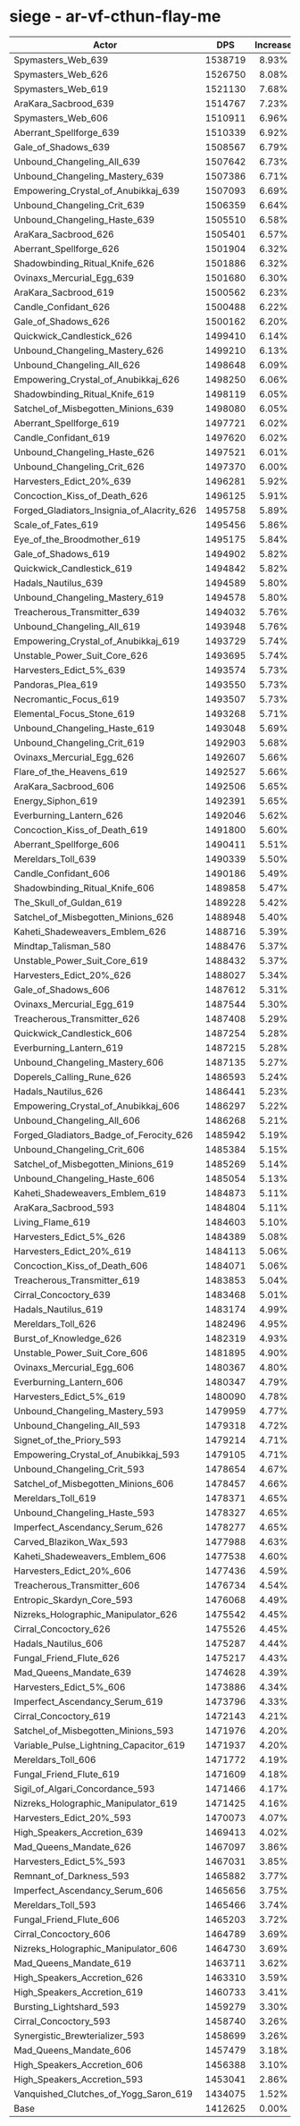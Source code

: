 # siege - ar-vf-cthun-flay-me
| Actor | DPS | Increase |
|---|:---:|:---:|
|Spymasters_Web_639|1538719|8.93%|
|Spymasters_Web_626|1526750|8.08%|
|Spymasters_Web_619|1521130|7.68%|
|AraKara_Sacbrood_639|1514767|7.23%|
|Spymasters_Web_606|1510911|6.96%|
|Aberrant_Spellforge_639|1510339|6.92%|
|Gale_of_Shadows_639|1508567|6.79%|
|Unbound_Changeling_All_639|1507642|6.73%|
|Unbound_Changeling_Mastery_639|1507386|6.71%|
|Empowering_Crystal_of_Anubikkaj_639|1507093|6.69%|
|Unbound_Changeling_Crit_639|1506359|6.64%|
|Unbound_Changeling_Haste_639|1505510|6.58%|
|AraKara_Sacbrood_626|1505401|6.57%|
|Aberrant_Spellforge_626|1501904|6.32%|
|Shadowbinding_Ritual_Knife_626|1501886|6.32%|
|Ovinaxs_Mercurial_Egg_639|1501680|6.30%|
|AraKara_Sacbrood_619|1500562|6.23%|
|Candle_Confidant_626|1500488|6.22%|
|Gale_of_Shadows_626|1500162|6.20%|
|Quickwick_Candlestick_626|1499410|6.14%|
|Unbound_Changeling_Mastery_626|1499210|6.13%|
|Unbound_Changeling_All_626|1498648|6.09%|
|Empowering_Crystal_of_Anubikkaj_626|1498250|6.06%|
|Shadowbinding_Ritual_Knife_619|1498119|6.05%|
|Satchel_of_Misbegotten_Minions_639|1498080|6.05%|
|Aberrant_Spellforge_619|1497721|6.02%|
|Candle_Confidant_619|1497620|6.02%|
|Unbound_Changeling_Haste_626|1497521|6.01%|
|Unbound_Changeling_Crit_626|1497370|6.00%|
|Harvesters_Edict_20%_639|1496281|5.92%|
|Concoction_Kiss_of_Death_626|1496125|5.91%|
|Forged_Gladiators_Insignia_of_Alacrity_626|1495758|5.89%|
|Scale_of_Fates_619|1495456|5.86%|
|Eye_of_the_Broodmother_619|1495175|5.84%|
|Gale_of_Shadows_619|1494902|5.82%|
|Quickwick_Candlestick_619|1494842|5.82%|
|Hadals_Nautilus_639|1494589|5.80%|
|Unbound_Changeling_Mastery_619|1494578|5.80%|
|Treacherous_Transmitter_639|1494032|5.76%|
|Unbound_Changeling_All_619|1493948|5.76%|
|Empowering_Crystal_of_Anubikkaj_619|1493729|5.74%|
|Unstable_Power_Suit_Core_626|1493695|5.74%|
|Harvesters_Edict_5%_639|1493574|5.73%|
|Pandoras_Plea_619|1493550|5.73%|
|Necromantic_Focus_619|1493507|5.73%|
|Elemental_Focus_Stone_619|1493268|5.71%|
|Unbound_Changeling_Haste_619|1493048|5.69%|
|Unbound_Changeling_Crit_619|1492903|5.68%|
|Ovinaxs_Mercurial_Egg_626|1492607|5.66%|
|Flare_of_the_Heavens_619|1492527|5.66%|
|AraKara_Sacbrood_606|1492506|5.65%|
|Energy_Siphon_619|1492391|5.65%|
|Everburning_Lantern_626|1492046|5.62%|
|Concoction_Kiss_of_Death_619|1491800|5.60%|
|Aberrant_Spellforge_606|1490411|5.51%|
|Mereldars_Toll_639|1490339|5.50%|
|Candle_Confidant_606|1490186|5.49%|
|Shadowbinding_Ritual_Knife_606|1489858|5.47%|
|The_Skull_of_Guldan_619|1489228|5.42%|
|Satchel_of_Misbegotten_Minions_626|1488948|5.40%|
|Kaheti_Shadeweavers_Emblem_626|1488716|5.39%|
|Mindtap_Talisman_580|1488476|5.37%|
|Unstable_Power_Suit_Core_619|1488432|5.37%|
|Harvesters_Edict_20%_626|1488027|5.34%|
|Gale_of_Shadows_606|1487612|5.31%|
|Ovinaxs_Mercurial_Egg_619|1487544|5.30%|
|Treacherous_Transmitter_626|1487408|5.29%|
|Quickwick_Candlestick_606|1487254|5.28%|
|Everburning_Lantern_619|1487215|5.28%|
|Unbound_Changeling_Mastery_606|1487135|5.27%|
|Doperels_Calling_Rune_626|1486593|5.24%|
|Hadals_Nautilus_626|1486441|5.23%|
|Empowering_Crystal_of_Anubikkaj_606|1486297|5.22%|
|Unbound_Changeling_All_606|1486268|5.21%|
|Forged_Gladiators_Badge_of_Ferocity_626|1485942|5.19%|
|Unbound_Changeling_Crit_606|1485384|5.15%|
|Satchel_of_Misbegotten_Minions_619|1485269|5.14%|
|Unbound_Changeling_Haste_606|1485054|5.13%|
|Kaheti_Shadeweavers_Emblem_619|1484873|5.11%|
|AraKara_Sacbrood_593|1484804|5.11%|
|Living_Flame_619|1484603|5.10%|
|Harvesters_Edict_5%_626|1484389|5.08%|
|Harvesters_Edict_20%_619|1484113|5.06%|
|Concoction_Kiss_of_Death_606|1484071|5.06%|
|Treacherous_Transmitter_619|1483853|5.04%|
|Cirral_Concoctory_639|1483468|5.01%|
|Hadals_Nautilus_619|1483174|4.99%|
|Mereldars_Toll_626|1482496|4.95%|
|Burst_of_Knowledge_626|1482319|4.93%|
|Unstable_Power_Suit_Core_606|1481895|4.90%|
|Ovinaxs_Mercurial_Egg_606|1480367|4.80%|
|Everburning_Lantern_606|1480347|4.79%|
|Harvesters_Edict_5%_619|1480090|4.78%|
|Unbound_Changeling_Mastery_593|1479959|4.77%|
|Unbound_Changeling_All_593|1479318|4.72%|
|Signet_of_the_Priory_593|1479214|4.71%|
|Empowering_Crystal_of_Anubikkaj_593|1479105|4.71%|
|Unbound_Changeling_Crit_593|1478654|4.67%|
|Satchel_of_Misbegotten_Minions_606|1478457|4.66%|
|Mereldars_Toll_619|1478371|4.65%|
|Unbound_Changeling_Haste_593|1478327|4.65%|
|Imperfect_Ascendancy_Serum_626|1478277|4.65%|
|Carved_Blazikon_Wax_593|1477988|4.63%|
|Kaheti_Shadeweavers_Emblem_606|1477538|4.60%|
|Harvesters_Edict_20%_606|1477436|4.59%|
|Treacherous_Transmitter_606|1476734|4.54%|
|Entropic_Skardyn_Core_593|1476068|4.49%|
|Nizreks_Holographic_Manipulator_626|1475542|4.45%|
|Cirral_Concoctory_626|1475526|4.45%|
|Hadals_Nautilus_606|1475287|4.44%|
|Fungal_Friend_Flute_626|1475217|4.43%|
|Mad_Queens_Mandate_639|1474628|4.39%|
|Harvesters_Edict_5%_606|1473886|4.34%|
|Imperfect_Ascendancy_Serum_619|1473796|4.33%|
|Cirral_Concoctory_619|1472143|4.21%|
|Satchel_of_Misbegotten_Minions_593|1471976|4.20%|
|Variable_Pulse_Lightning_Capacitor_619|1471937|4.20%|
|Mereldars_Toll_606|1471772|4.19%|
|Fungal_Friend_Flute_619|1471609|4.18%|
|Sigil_of_Algari_Concordance_593|1471466|4.17%|
|Nizreks_Holographic_Manipulator_619|1471425|4.16%|
|Harvesters_Edict_20%_593|1470073|4.07%|
|High_Speakers_Accretion_639|1469413|4.02%|
|Mad_Queens_Mandate_626|1467097|3.86%|
|Harvesters_Edict_5%_593|1467031|3.85%|
|Remnant_of_Darkness_593|1465882|3.77%|
|Imperfect_Ascendancy_Serum_606|1465656|3.75%|
|Mereldars_Toll_593|1465466|3.74%|
|Fungal_Friend_Flute_606|1465203|3.72%|
|Cirral_Concoctory_606|1464789|3.69%|
|Nizreks_Holographic_Manipulator_606|1464730|3.69%|
|Mad_Queens_Mandate_619|1463711|3.62%|
|High_Speakers_Accretion_626|1463310|3.59%|
|High_Speakers_Accretion_619|1460733|3.41%|
|Bursting_Lightshard_593|1459279|3.30%|
|Cirral_Concoctory_593|1458740|3.26%|
|Synergistic_Brewterializer_593|1458699|3.26%|
|Mad_Queens_Mandate_606|1457479|3.18%|
|High_Speakers_Accretion_606|1456388|3.10%|
|High_Speakers_Accretion_593|1453041|2.86%|
|Vanquished_Clutches_of_Yogg_Saron_619|1434075|1.52%|
|Base|1412625|0.00%|
